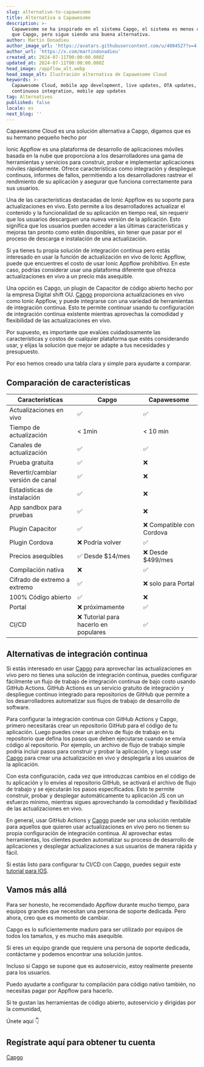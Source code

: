 ```yaml
---
slug: alternative-to-capawesome
title: Alternativa a Capawesome
description: >-
  Capawesome se ha inspirado en el sistema Capgo, el sistema es menos completo
  que Capgo, pero sigue siendo una buena alternativa.
author: Martin Donadieu
author_image_url: 'https://avatars.githubusercontent.com/u/4084527?v=4'
author_url: 'https://x.com/martindonadieu'
created_at: 2024-07-11T00:00:00.000Z
updated_at: 2024-07-11T00:00:00.000Z
head_image: /appflow_alt.webp
head_image_alt: Ilustración alternativa de Capawesome Cloud
keywords: >-
  Capawesome Cloud, mobile app development, live updates, OTA updates,
  continuous integration, mobile app updates
tag: Alternatives
published: false
locale: es
next_blog: ''
---
```

Capawesome Cloud es una solución alternativa a Capgo, digamos que es su hermano pequeño hecho por

Ionic Appflow es una plataforma de desarrollo de aplicaciones móviles basada en la nube que proporciona a los desarrolladores una gama de herramientas y servicios para construir, probar e implementar aplicaciones móviles rápidamente. Ofrece características como integración y despliegue continuos, informes de fallos, permitiendo a los desarrolladores rastrear el rendimiento de su aplicación y asegurar que funciona correctamente para sus usuarios.

Una de las características destacadas de Ionic Appflow es su soporte para actualizaciones en vivo. Esto permite a los desarrolladores actualizar el contenido y la funcionalidad de su aplicación en tiempo real, sin requerir que los usuarios descarguen una nueva versión de la aplicación. Esto significa que los usuarios pueden acceder a las últimas características y mejoras tan pronto como estén disponibles, sin tener que pasar por el proceso de descarga e instalación de una actualización.

Si ya tienes tu propia solución de integración continua pero estás interesado en usar la función de actualización en vivo de Ionic Appflow, puede que encuentres el costo de usar Ionic Appflow prohibitivo. En este caso, podrías considerar usar una plataforma diferente que ofrezca actualizaciones en vivo a un precio más asequible.

Una opción es Capgo, un plugin de Capacitor de código abierto hecho por la empresa Digital shift OU. [Capgo](/register/) proporciona actualizaciones en vivo como Ionic Appflow, y puede integrarse con una variedad de herramientas de integración continua. Esto te permite continuar usando tu configuración de integración continua existente mientras aprovechas la comodidad y flexibilidad de las actualizaciones en vivo.

Por supuesto, es importante que evalúes cuidadosamente las características y costos de cualquier plataforma que estés considerando usar, y elijas la solución que mejor se adapte a tus necesidades y presupuesto.

Por eso hemos creado una tabla clara y simple para ayudarte a comparar.

## Comparación de características

| Características | Capgo | Capawesome |
| --- | --- | --- |
| Actualizaciones en vivo | ✅ | ✅ |
| Tiempo de actualización | < 1min | < 10 min |
| Canales de actualización | ✅ | ✅ |
| Prueba gratuita | ✅ | ❌ |
| Revertir/cambiar versión de canal | ✅ | ❌ |
| Estadísticas de instalación | ✅ | ❌ |
| App sandbox para pruebas | ✅ | ❌ |
| Plugin Capacitor | ✅ | ❌ Compatible con Cordova |
| Plugin Cordova | ❌ Podría volver | ✅ |
| Precios asequibles | ✅ Desde $14/mes | ❌ Desde $499/mes |
| Compilación nativa | ❌ | ✅ |
| Cifrado de extremo a extremo | ✅ | ❌ solo para Portal |
| 100% Código abierto | ✅ | ❌ |
| Portal | ❌ próximamente | ✅ |
| CI/CD | ❌ Tutorial para hacerlo en populares | ✅ |

## Alternativas de integración continua

Si estás interesado en usar [Capgo](https://capgo.app/pricing/) para aprovechar las actualizaciones en vivo pero no tienes una solución de integración continua, puedes configurar fácilmente un flujo de trabajo de integración continua de bajo costo usando GitHub Actions. GitHub Actions es un servicio gratuito de integración y despliegue continuo integrado para repositorios de GitHub que permite a los desarrolladores automatizar sus flujos de trabajo de desarrollo de software.

Para configurar la integración continua con GitHub Actions y Capgo, primero necesitarás crear un repositorio GitHub para el código de tu aplicación. Luego puedes crear un archivo de flujo de trabajo en tu repositorio que defina los pasos que deben ejecutarse cuando se envía código al repositorio. Por ejemplo, un archivo de flujo de trabajo simple podría incluir pasos para construir y probar la aplicación, y luego usar [Capgo](/register/) para crear una actualización en vivo y desplegarla a los usuarios de la aplicación.

Con esta configuración, cada vez que introduzcas cambios en el código de tu aplicación y lo envíes al repositorio GitHub, se activará el archivo de flujo de trabajo y se ejecutarán los pasos especificados. Esto te permite construir, probar y desplegar automáticamente tu aplicación JS con un esfuerzo mínimo, mientras sigues aprovechando la comodidad y flexibilidad de las actualizaciones en vivo.

En general, usar GitHub Actions y [Capgo](/register/) puede ser una solución rentable para aquellos que quieren usar actualizaciones en vivo pero no tienen su propia configuración de integración continua. Al aprovechar estas herramientas, los clientes pueden automatizar su proceso de desarrollo de aplicaciones y desplegar actualizaciones a sus usuarios de manera rápida y fácil.

Si estás listo para configurar tu CI/CD con Capgo, puedes seguir este [tutorial para IOS](https://capgo.app/blog/automatic-capacitor-android-build-github-action/).

## Vamos más allá

Para ser honesto, he recomendado Appflow durante mucho tiempo, para equipos grandes que necesitan una persona de soporte dedicada.
Pero ahora, creo que es momento de cambiar.

Capgo es lo suficientemente maduro para ser utilizado por equipos de todos los tamaños, y es mucho más asequible.

Si eres un equipo grande que requiere una persona de soporte dedicada, contáctame y podemos encontrar una solución juntos.

Incluso si Capgo se supone que es autoservicio, estoy realmente presente para los usuarios.

Puedo ayudarte a configurar tu compilación para código nativo también, no necesitas pagar por Appflow para hacerlo.

Si te gustan las herramientas de código abierto, autoservicio y dirigidas por la comunidad,

Únete aquí 👇

## Regístrate aquí para obtener tu cuenta

[Capgo](/register/)
